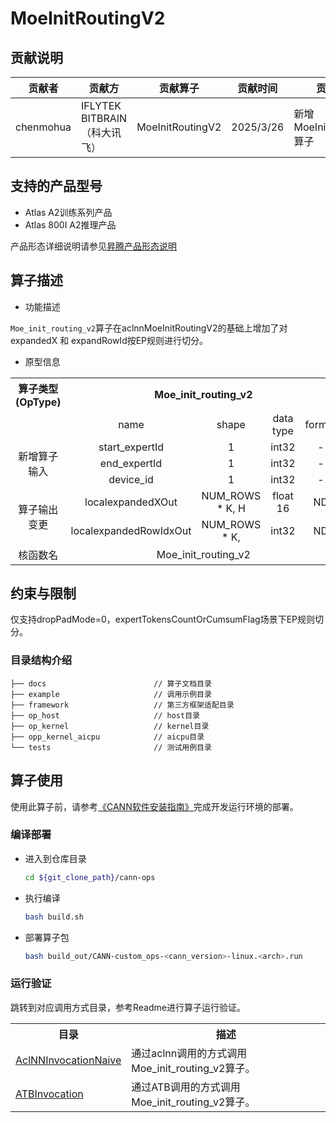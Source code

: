 # MoeInitRoutingV2
## 贡献说明
| 贡献者       | 贡献方                    | 贡献算子        | 贡献时间 | 贡献内容 |
|-----------|------------------------|-------------|------|------|
| chenmohua | IFLYTEK BITBRAIN（科大讯飞） | MoeInitRoutingV2 |  2025/3/26  |   新增MoeInitRoutingV2算子   |

## 支持的产品型号

- Atlas A2训练系列产品
- Atlas 800I A2推理产品

产品形态详细说明请参见[昇腾产品形态说明](http://www.hiascend.com/document/redirect/CannCommunityProductForm)

## 算子描述
- 功能描述

`Moe_init_routing_v2`算子在aclnnMoeInitRoutingV2的基础上增加了对expandedX 和 expandRowId按EP规则进行切分。

- 原型信息

<table>
<tr><th align="center">算子类型(OpType)</th><th colspan="4" align="center">Moe_init_routing_v2</th></tr> 
<tr><td align="center"> </td><td align="center">name</td><td align="center">shape</td><td align="center">data type</td><td align="center">format</td></tr>  
<tr><td rowspan="4" align="center">新增算子输入</td>
<tr><td align="center">start_expertId</td><td align="center">1</td><td align="center">int32</td><td align="center">-</td></tr>  


<tr><td align="center">end_expertId</td><td align="center">1</td><td align="center">int32</td><td align="center">-</td></tr> 

<tr><td align="center">device_id</td><td align="center">1</td><td align="center">int32</td><td align="center">-</td></tr> 

<tr><td rowspan="2" align="center">算子输出变更</td>
<td align="center">localexpandedXOut</td><td align="center">NUM_ROWS * K, H</td><td align="center">float 16</td><td align="center">ND</td></tr> 
<td align="center">localexpandedRowIdxOut</td><td align="center">NUM_ROWS * K, </td><td align="center">int32</td><td align="center">ND</td></tr>
<tr><td rowspan="1" align="center">核函数名</td><td colspan="4" align="center">Moe_init_routing_v2</td></tr>  
</table>

## 约束与限制

 仅支持dropPadMode=0，expertTokensCountOrCumsumFlag场景下EP规则切分。 
### 目录结构介绍

```
├── docs                        // 算子文档目录
├── example                     // 调用示例目录
├── framework                   // 第三方框架适配目录
├── op_host                     // host目录
├── op_kernel                   // kernel目录
├── opp_kernel_aicpu            // aicpu目录
└── tests                       // 测试用例目录
```

## 算子使用

使用此算子前，请参考[《CANN软件安装指南》](https://hiascend.com/document/redirect/CannCommunityInstSoftware)完成开发运行环境的部署。

### 编译部署

  - 进入到仓库目录

    ```bash
    cd ${git_clone_path}/cann-ops
    ```

  - 执行编译

    ```bash
    bash build.sh
    ```

  - 部署算子包

    ```bash
    bash build_out/CANN-custom_ops-<cann_version>-linux.<arch>.run
    ```

### 运行验证
跳转到对应调用方式目录，参考Readme进行算子运行验证。

<table>
    <th>目录</th><th>描述</th>
    <tr>
        <td><a href="./examples/AclNNInvocationNaive"> AclNNInvocationNaive</td><td>通过aclnn调用的方式调用Moe_init_routing_v2算子。</td>
    </tr>
    <tr>
        <td><a href="./examples/ATBInvocation"> ATBInvocation</td><td>通过ATB调用的方式调用Moe_init_routing_v2算子。</td>
    </tr>
</table>
